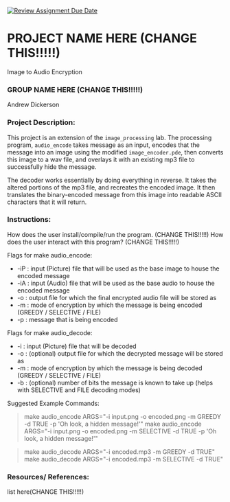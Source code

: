 [![Review Assignment Due Date](https://classroom.github.com/assets/deadline-readme-button-22041afd0340ce965d47ae6ef1cefeee28c7c493a6346c4f15d667ab976d596c.svg)](https://classroom.github.com/a/am3xLbu5)
# PROJECT NAME HERE (CHANGE THIS!!!!!)
Image to Audio Encryption
 
### GROUP NAME HERE (CHANGE THIS!!!!!)

Andrew Dickerson
       
### Project Description:

This project is an extension of the `image_processing` lab. The processing program, `audio_encode` takes message as an input, encodes that the message into an image using the modified `image_encoder.pde`, then converts this image to a wav file, and overlays it with an existing mp3 file to successfully hide the message.

The decoder works essentially by doing everything in reverse. It takes the altered portions of the mp3 file, and recreates the encoded image. It then translates the binary-encoded message from this image into readable ASCII characters that it will return.
  
### Instructions:

How does the user install/compile/run the program. (CHANGE THIS!!!!!)
How does the user interact with this program? (CHANGE THIS!!!!!)

Flags for make audio_encode:
- -iP : input (Picture) file that will be used as the base image to house the encoded message
- -iA : input (Audio) file that will be used as the base audio to house the encoded message
- -o : output file for which the final encrypted audio file will be stored as
- -m : mode of encryption by which the message is being encoded (GREEDY / SELECTIVE / FILE)
- -p : message that is being encoded

Flags for make audio_decode:
- -i : input (Picture) file that will be decoded
- -o : (optional) output file for which the decrypted message will be stored as
- -m : mode of encryption by which the message is being decoded (GREEDY / SELECTIVE / FILE)
- -b : (optional) number of bits the message is known to take up (helps with SELECTIVE and FILE decoding modes)

Suggested Example Commands:
> make audio_encode ARGS="-i input.png -o encoded.png -m GREEDY -d TRUE -p 'Oh look, a hidden message\!'"
> make audio_encode ARGS="-i input.png -o encoded.png -m SELECTIVE -d TRUE -p 'Oh look, a hidden message\!'"

> make audio_decode ARGS="-i encoded.mp3 -m GREEDY -d TRUE"
> make audio_decode ARGS="-i encoded.mp3 -m SELECTIVE -d TRUE"

### Resources/ References:

list here(CHANGE THIS!!!!!)
